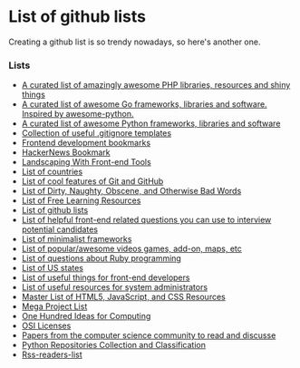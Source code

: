 List of github lists
====================

Creating a github list is so trendy nowadays, so here's another one.

### Lists
 * [A curated list of amazingly awesome PHP libraries, resources and shiny things](https://github.com/ziadoz/awesome-php)
 * [A curated list of awesome Go frameworks, libraries and software. Inspired by awesome-python.](https://github.com/avelino/awesome-go)
 * [A curated list of awesome Python frameworks, libraries and software](https://github.com/vinta/awesome-python)
 * [Collection of useful .gitignore templates](https://github.com/github/gitignore)
 * [Frontend development bookmarks](https://github.com/dypsilon/frontend-dev-bookmarks)
 * [HackerNews Bookmark](https://github.com/praveenhm/HackerNews-Bookmark)
 * [Landscaping With Front-end Tools](https://github.com/codylindley/frontend-tools)
 * [List of countries](https://github.com/umpirsky/country-list)
 * [List of cool features of Git and GitHub](https://github.com/tiimgreen/github-cheat-sheet)
 * [List of Dirty, Naughty, Obscene, and Otherwise Bad Words](https://github.com/shutterstock/List-of-Dirty-Naughty-Obscene-and-Otherwise-Bad-Words)
 * [List of Free Learning Resources](https://github.com/vhf/free-programming-books)
 * [List of github lists](https://github.com/asciimoo/ListOfGithubLists)
 * [List of helpful front-end related questions you can use to interview potential candidates](https://github.com/darcyclarke/Front-end-Developer-Interview-Questions)
 * [List of minimalist frameworks](https://github.com/neiesc/ListOfMinimalistFrameworks)
 * [List of popular/awesome videos games, add-on, maps, etc](https://github.com/leereilly/games)
 * [List of questions about Ruby programming](https://github.com/gregstallings/ruby-trivia)
 * [List of US states](https://github.com/jasonong/List-of-US-States)
 * [List of useful things for front-end developers](https://github.com/miripiruni/frontdesk)
 * [List of useful resources for system administrators](https://github.com/kahun/awesome-sysadmin)
 * [Master List of HTML5, JavaScript, and CSS Resources](https://github.com/gloparco/Master-List-of-HTML5-JS-CSS-Resources)
 * [Mega Project List](https://github.com/karan/Projects)
 * [One Hundred Ideas for Computing](https://github.com/samsquire/ideas)
 * [OSI Licenses](https://github.com/timoxley/osi-licenses-full)
 * [Papers from the computer science community to read and discusse](https://github.com/papers-we-love/papers-we-love)
 * [Python Repositories Collection and Classification](https://github.com/checkcheckzz/Python-open-projects)
 * [Rss-readers-list](https://github.com/smithbr/rss-readers-list)

